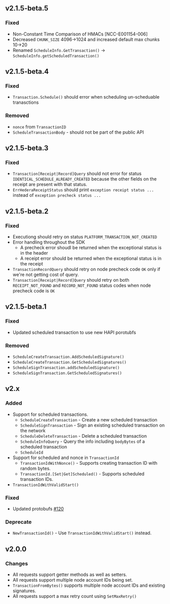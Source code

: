 
## v2.1.5-beta.5


### Fixed

 * Non-Constant Time Comparison of HMACs [NCC-E001154-006]
 * Decreased `CHUNK_SIZE` 4096->1024 and increased default max chunks 10->20
 * Renamed `ScheduleInfo.GetTransaction()` -> `ScheduleInfo.getScheduledTransaction()`

## v2.1.5-beta.4

### Fixed

 * `Transaction.Schedule()` should error when scheduling un-scheduable tranasctions

### Removed

 * `nonce` from `TransactionID`
 * `ScheduleTransactionBody` - should not be part of the public API

## v2.1.5-beta.3

### Fixed

 * `Transaction[Receipt|Record]Query` should not error for status `IDENTICAL_SCHEDULE_ALREADY_CREATED`
   because the other fields on the receipt are present with that status.
 * `ErrHederaReceiptStatus` should print `exception receipt status ...` instead of
   `exception precheck status ...`

## v2.1.5-beta.2

### Fixed

 * Executiong should retry on status `PLATFORM_TRANSACTION_NOT_CREATED`
 * Error handling throughout the SDK
   * A precheck error shoudl be returned when the exceptional status is in the header
   * A receipt error should be returned when the exceptional status is in the receipt
 * `TransactionRecordQuery` should retry on node precheck code `OK` only if we're not
   getting cost of query.
 * `Transaction[Receipt|Record]Query` should retry on both `RECEIPT_NOT_FOUND` and
   `RECORD_NOT_FOUND` status codes when node precheck code is `OK`

## v2.1.5-beta.1

### Fixed

 * Updated scheduled transaction to use new HAPI porotubfs

### Removed
   * `ScheduleCreateTransaction.AddScheduledSignature()`
   * `ScheduleCreateTransaction.GetScheduledSignatures()`
   * `ScheduleSignTransaction.addScheduledSignature()`
   * `ScheduleSignTransaction.GetScheduledSignatures()`

## v2.x

### Added

 * Support for scheduled transactions.
   * `ScheduleCreateTransaction` - Create a new scheduled transaction
   * `ScheduleSignTransaction` - Sign an existing scheduled transaction on the network
   * `ScheduleDeleteTransaction` - Delete a scheduled transaction
   * `ScheduleInfoQuery` - Query the info including `bodyBytes` of a scheduled transaction
   * `ScheduleId`
 * Support for scheduled and nonce in `TransactionId`
   * `TransactionIdWithNonce()` - Supports creating transaction ID with random bytes.
   * `TransactionId.[Set|Get]Scheduled()` - Supports scheduled transaction IDs.
 * `TransactionIdWithValidStart()`

### Fixed

 * Updated protobufs [#120](https://github.com/hashgraph/hedera-sdk-go/issues/120)

### Deprecate

 * `NewTransactionId()` - Use `TransactionIdWithValidStart()` instead.

## v2.0.0

### Changes

 * All requests support getter methods as well as setters.
 * All requests support multiple node account IDs being set.
 * `TransactionFromBytes()` supports multiple node account IDs and existing
    signatures.
 * All requests support a max retry count using `SetMaxRetry()`
 
